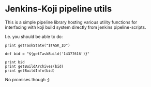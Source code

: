 # Jenkins-Koji pipeline utils

This is a simple pipeline library hosting various utility functions for interfacing
with koji build system directly from jenkins pipeline-scripts.

I.e. you should be able to do:

```
print getTaskState("$TASK_ID")

def bid = "${getTaskBuild('14377616')}"

print bid
print getBuildArchives(bid)
print getBuildInfo(bid)
```

No promises though ;)
